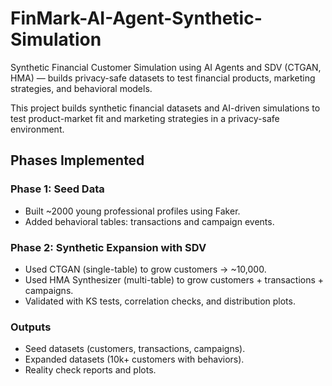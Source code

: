 # FinMark-AI-Agent-Synthetic-Simulation
Synthetic Financial Customer Simulation using AI Agents and SDV (CTGAN, HMA) — builds privacy-safe datasets to test financial products, marketing strategies, and behavioral models.

This project builds synthetic financial datasets and AI-driven simulations
to test product-market fit and marketing strategies in a privacy-safe environment.

## Phases Implemented

### Phase 1: Seed Data
- Built ~2000 young professional profiles using Faker.
- Added behavioral tables: transactions and campaign events.

### Phase 2: Synthetic Expansion with SDV
- Used CTGAN (single-table) to grow customers → ~10,000.
- Used HMA Synthesizer (multi-table) to grow customers + transactions + campaigns.
- Validated with KS tests, correlation checks, and distribution plots.

### Outputs
- Seed datasets (customers, transactions, campaigns).
- Expanded datasets (10k+ customers with behaviors).
- Reality check reports and plots.


